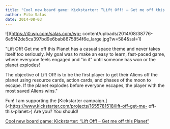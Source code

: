 ```yaml
---
title: "Cool new board game: Kickstarter: “Lift Off! – Get me off this Planet”"
author: Pito Salas
date: 2014-08-03
---
```




![](https://i0.wp.com/salas.com/wp-
content/uploads/2014/08/38776-6e5f42de5ca397bd9e6bab8675854f6e_large.jpg?w=584&ssl=1)

"Lift Off! Get me off this Planet has a casual space theme and never takes
itself too seriously. My goal was to make an easy to learn, fast-paced game,
where everyone feels engaged and "in it" until someone has won or the planet
explodes!

The objective of Lift Off! is to be the first player to get their Aliens off
the planet using resource cards, action cards‚ and phases of the moon to
escape. If the planet explodes before everyone escapes‚ the player with the
most saved Aliens wins."

Fun! I am supporting the [Kickstarter
campaign.](<https://www.kickstarter.com/projects/1655781518/lift-off-get-me-
off-this-planet>) Are you? You should!


[Cool new board game: Kickstarter: “Lift Off! – Get me off this Planet”](None)
